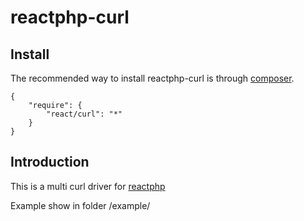 reactphp-curl
===============

## Install

The recommended way to install reactphp-curl is through [composer](http://getcomposer.org).

```
{
    "require": {
        "react/curl": "*"
    }
}
```

## Introduction

This is a multi curl driver for [reactphp](https://github.com/reactphp/react)

Example show in folder /example/
